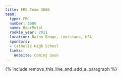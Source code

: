 ```yaml
---
title: FRC Team 3606
team:
  type: FRC
  number: 3606
  name: BearMetal
  rookie_year: 2011
  location: Baton Rouge, Louisiana, USA
  sponsors:
  - Catholic High School
  links:
    Website: Coming Soon
---
```


{% include remove_this_line_and_add_a_paragraph %}